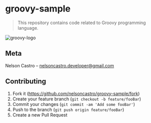 # groovy-sample
> This repository contains code related to Groovy programming language.

![groovy-logo](https://user-images.githubusercontent.com/4312368/85081546-a3d9ce00-b1a2-11ea-805b-ee68a9e565bd.png)

## Meta

Nelson Castro – nelsoncastro.developer@gmail.com

## Contributing

1. Fork it (<https://github.com/nelsoncastro/groovy-sample/fork>)
2. Create your feature branch (`git checkout -b feature/fooBar`)
3. Commit your changes (`git commit -am 'Add some fooBar'`)
4. Push to the branch (`git push origin feature/fooBar`)
5. Create a new Pull Request
